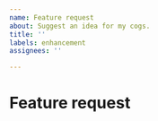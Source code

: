 ```yaml
---
name: Feature request
about: Suggest an idea for my cogs.
title: ''
labels: enhancement
assignees: ''

---
```


# Feature request

<!-- Please describe what you want me to add, what cog it is for, and what it should do and why it would be useful. -->
